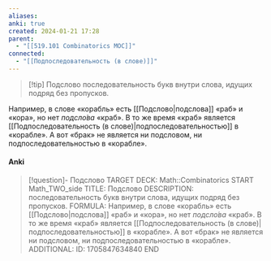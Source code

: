```yaml
---
aliases: 
anki: true
created: 2024-01-21 17:28
parent:
  - "[[519.101 Combinatorics MOC]]"
connected:
  - "[[Подпоследовательность (в слове)]]"
---
```


> [!tip] Подслово 
последовательность букв внутри слова, идущих подряд без пропусков. 

Например, в слове «корабль» есть [[Подслово|подслова]]  «раб» и «кора», но нет _подсло́ва_ «краб». В то же время «краб» является [[Подпоследовательность (в слове)|подпоследовательностью]]  в «корабле». А вот «брак» не является ни подсловом, ни подпоследовательностью в «корабле».

#### Anki
> [!question]- Подслово
TARGET DECK: Math::Combinatorics
START
Math_TWO_side
TITLE: Подслово
DESCRIPTION: последовательность букв внутри слова, идущих подряд без пропусков. 
FORMULA: Например, в слове «корабль» есть [[Подслово|подслова]]  «раб» и «кора», но нет _подсло́ва_ «краб». В то же время «краб» является [[Подпоследовательность (в слове)|подпоследовательностью]]  в «корабле». А вот «брак» не является ни подсловом, ни подпоследовательностью в «корабле».
ADDITIONAL:
ID: 1705847634840
END
